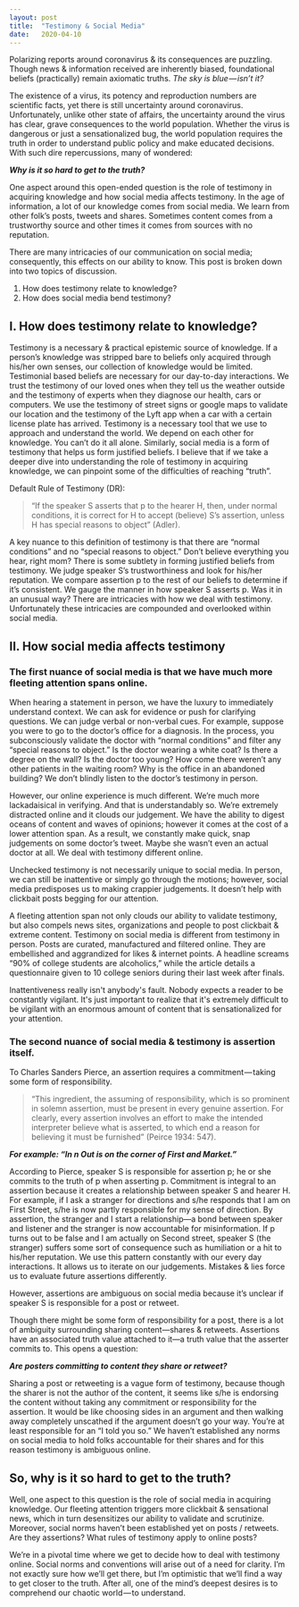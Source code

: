 ```yaml
---
layout: post
title:  "Testimony & Social Media"
date:   2020-04-10
---
```


Polarizing reports around coronavirus & its consequences are puzzling. Though news & information received are inherently biased, foundational beliefs (practically) remain axiomatic truths. _The sky is blue — isn’t it?_

The existence of a virus, its potency and reproduction numbers are scientific facts, yet there is still uncertainty around coronavirus. Unfortunately, unlike other state of affairs, the uncertainty around the virus has clear, grave consequences to the world population. Whether the virus is dangerous or just a sensationalized bug, the world population requires the truth in order to understand public policy and make educated decisions. With such dire repercussions, many of wondered:

_**Why is it so hard to get to the truth?**_

One aspect around this open-ended question is the role of testimony in acquiring knowledge and how social media affects testimony. In the age of information, a lot of our knowledge comes from social media. We learn from other folk’s posts, tweets and shares. Sometimes content comes from a trustworthy source and other times it comes from sources with no reputation.

There are many intricacies of our communication on social media; consequently, this effects on our ability to know. This post is broken down into two topics of discussion.

1. How does testimony relate to knowledge?
2. How does social media bend testimony?  

## I. How does testimony relate to knowledge?

Testimony is a necessary & practical epistemic source of knowledge. If a person’s knowledge was stripped bare to beliefs only acquired through his/her own senses, our collection of knowledge would be limited. Testimonial based beliefs are necessary for our day-to-day interactions. We trust the testimony of our loved ones when they tell us the weather outside and the testimony of experts when they diagnose our health, cars or computers. We use the testimony of street signs or google maps to validate our location and the testimony of the Lyft app when a car with a certain license plate has arrived. Testimony is a necessary tool that we use to approach and understand the world. We depend on each other for knowledge. You can’t do it all alone.
Similarly, social media is a form of testimony that helps us form justified beliefs. I believe that if we take a deeper dive into understanding the role of testimony in acquiring knowledge, we can pinpoint some of the difficulties of reaching “truth”.

Default Rule of Testimony (DR):
>“If the speaker S asserts that p to the hearer H, then, under normal conditions, it is correct for H to accept (believe) S’s assertion, unless H has special reasons to object” (Adler).

A key nuance to this definition of testimony is that there are “normal conditions” and no “special reasons to object.” Don’t believe everything you hear, right mom? There is some subtlety in forming justified beliefs from testimony. We judge speaker S’s trustworthiness and look for his/her reputation. We compare assertion p to the rest of our beliefs to determine if it’s consistent. We gauge the manner in how speaker S asserts p. Was it in an unusual way? There are intricacies with how we deal with testimony. Unfortunately these intricacies are compounded and overlooked within social media.

## II. How social media affects testimony

### The first nuance of social media is that we have much more fleeting attention spans online.

When hearing a statement in person, we have the luxury to immediately understand context. We can ask for evidence or push for clarifying questions. We can judge verbal or non-verbal cues. For example, suppose you were to go to the doctor’s office for a diagnosis. In the process, you subconsciously validate the doctor with “normal conditions” and filter any “special reasons to object.” Is the doctor wearing a white coat? Is there a degree on the wall? Is the doctor too young? How come there weren’t any other patients in the waiting room? Why is the office in an abandoned building? We don’t blindly listen to the doctor’s testimony in person.

However, our online experience is much different. We’re much more lackadaisical in verifying. And that is understandably so. We’re extremely distracted online and it clouds our judgement. We have the ability to digest oceans of content and waves of opinions; however it comes at the cost of a lower attention span. As a result, we constantly make quick, snap judgements on some doctor’s tweet. Maybe she wasn’t even an actual doctor at all. We deal with testimony different online.

Unchecked testimony is not necessarily unique to social media. In person, we can still be inattentive or simply go through the motions; however, social media predisposes us to making crappier judgements. It doesn’t help with clickbait posts begging for our attention.

A fleeting attention span not only clouds our ability to validate testimony, but also compels news sites, organizations and people to post clickbait & extreme content. Testimony on social media is different from testimony in person. Posts are curated, manufactured and filtered online. They are embellished and aggrandized for likes & internet points. A headline screams “90% of college students are alcoholics,” while the article details a questionnaire given to 10 college seniors during their last week after finals.

Inattentiveness really isn't anybody's fault. Nobody expects a reader to be constantly vigilant. It's just important to realize that it's extremely difficult to be vigilant with an enormous amount of content that is sensationalized for your attention.

### The second nuance of social media & testimony is assertion itself.

To Charles Sanders Pierce, an assertion requires a commitment — taking some form of responsibility.

>“This ingredient, the assuming of responsibility, which is so prominent in solemn assertion, must be present in every genuine assertion. For clearly, every assertion involves an effort to make the intended interpreter believe what is asserted, to which end a reason for believing it must be furnished” (Peirce 1934: 547).

_**For example: “In n Out is on the corner of First and Market.”**_ 

According to Pierce, speaker S is responsible for assertion p; he or she commits to the truth of p when asserting p. Commitment is integral to an assertion because it creates a relationship between speaker S and hearer H. For example, if I ask a stranger for directions and s/he responds that I am on First Street, s/he is now partly responsible for my sense of direction. By assertion, the stranger and I start a relationship—a bond between speaker and listener and the stranger is now accountable for misinformation. If p turns out to be false and I am actually on Second street, speaker S (the stranger) suffers some sort of consequence such as humiliation or a hit to his/her reputation.
We use this pattern constantly with our every day interactions. It allows us to iterate on our judgements. Mistakes & lies force us to evaluate future assertions differently. 

However, assertions are ambiguous on social media because it’s unclear if speaker S is responsible for a post or retweet.

Though there might be some form of responsibility for a post, there is a lot of ambiguity surrounding sharing content—shares & retweets. Assertions have an associated truth value attached to it—a truth value that the asserter commits to. This opens a question: 

_**Are posters committing to content they share or retweet?**_

Sharing a post or retweeting is a vague form of testimony, because though the sharer is not the author of the content, it seems like s/he is endorsing the content without taking any commitment or responsibility for the assertion. It would be like choosing sides in an argument and then walking away completely unscathed if the argument doesn’t go your way. You’re at least responsible for an “I told you so.” We haven’t established any norms on social media to hold folks accountable for their shares and for this reason testimony is ambiguous online. 

## So, why is it so hard to get to the truth?

Well, one aspect to this question is the role of social media in acquiring knowledge. Our fleeting attention triggers more clickbait & sensational news, which in turn desensitizes our ability to validate and scrutinize. Moreover, social norms haven’t been established yet on posts / retweets. Are they assertions? What rules of testimony apply to online posts?

We’re in a pivotal time where we get to decide how to deal with testimony online. Social norms and conventions will arise out of a need for clarity. I’m not exactly sure how we’ll get there, but I’m optimistic that we’ll find a way to get closer to the truth. After all, one of the mind’s deepest desires is to comprehend our chaotic world — to understand.

